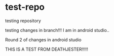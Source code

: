 # test-repo
testing repository

testing changes in branch!!! I am in android studio..

Round 2 of changes in android studio

THIS IS A TEST FROM DEATHJESTER!!!!!
